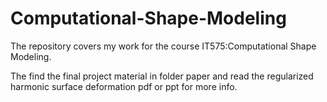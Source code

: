 # Computational-Shape-Modeling
The repository covers my work for the course IT575:Computational Shape Modeling.

The find the final project material in folder paper and read the regularized harmonic surface deformation pdf or ppt for more info.
